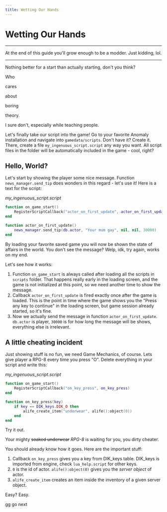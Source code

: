 ```yaml
---
title: Wetting Our Hands
---
```


# Wetting Our Hands

___

At the end of this guide you'll grow enough to be a modder. Just kidding, lol.

___

Nothing better for a start than actually starting, don't you think?

Who

cares

about

boring

theory.

I sure don't, especially while teaching people.

Let's finally take our script into the game! Go to your favorite Anomaly installation and navigate into `gamedata/scripts`. Don't have it? Create it. There, create a file `my_ingenuous_script.script` any way you want. All script files in the folder will be automatically included in the game - cool, right?

## Hello, World?

Let's start by showing the player some nice message. Function `news_manager.send_tip` does wonders in this regard - let's use it! Here is a text for the script:

*my_ingenuous_script.script*

```lua
function on_game_start()
    RegisterScriptCallback("actor_on_first_update", actor_on_first_update)
end

function actor_on_first_update()
    news_manager.send_tip(db.actor, "Your mum gay", nil, nil, 30000)
end
```

By loading your favorite saved game you will now be shown the state of affairs in the world. You don't see the message? Welp, idk, try again, works on my end.

Let's see how it works:

1. Function `on_game_start` is always called after loading all the scripts in `scripts` folder. That happens really early in the loading screen, and the game is not initialized at this point, so we need another time to show the message.
1. Callback `actor_on_first_update` is fired exactly once after the game is loaded. This is the point in time where the game shows you the "Press any key to continue" in the loading screen, but game session already started, so it's fine.
1. Now we actually send the message in function `actor_on_first_update`. `db.actor` is player, `30000` is for how long the message will be shows, everything else is irrelevant.

## A little cheating incident

Just showing stuff is no fun, we need Game Mechanics, of course. Lets give player a RPG-8 every time you press "O". Delete everything in your script and write this:

*my_ingenuous_script.script*

```lua
function on_game_start()
    RegisterScriptCallback("on_key_press", on_key_press)
end

function on_key_press(key)
    if key == DIK_keys.DIK_O then 
        alife_create_item("underwear", alife():object(0))
    end
end
```

Try it out.

Your mighty ~~soaked underwear~~ *RPG-8* is waiting for you, you dirty cheater.

You should already know how it goes. Here are the important stuff:

1. Callback `on_key_press` gives you a key from DIK_keys table. DIK_keys is imported from engine, check `lua_help.script` for other keys.
1. `0` is the id of actor. `alife():object(0)` gives you the *server object* of actor.
1. `alife_create_item` creates an item inside the inventory of a given server object.

Easy? Easy.

gg go next
